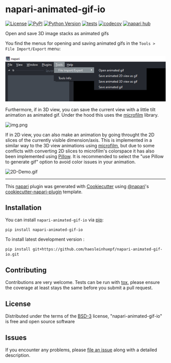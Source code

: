 # napari-animated-gif-io

[![License](https://img.shields.io/pypi/l/napari-animated-gif-io.svg?color=green)](https://github.com/haesleinhuepf/napari-animated-gif-io/raw/main/LICENSE)
[![PyPI](https://img.shields.io/pypi/v/napari-animated-gif-io.svg?color=green)](https://pypi.org/project/napari-animated-gif-io)
[![Python Version](https://img.shields.io/pypi/pyversions/napari-animated-gif-io.svg?color=green)](https://python.org)
[![tests](https://github.com/haesleinhuepf/napari-animated-gif-io/workflows/tests/badge.svg)](https://github.com/haesleinhuepf/napari-animated-gif-io/actions)
[![codecov](https://codecov.io/gh/haesleinhuepf/napari-animated-gif-io/branch/main/graph/badge.svg)](https://codecov.io/gh/haesleinhuepf/napari-animated-gif-io)
[![napari hub](https://img.shields.io/endpoint?url=https://api.napari-hub.org/shields/napari-animated-gif-io)](https://napari-hub.org/plugins/napari-animated-gif-io)

Open and save 3D image stacks as animated gifs

You find the menus for opening and saving animated gifs in the `Tools > File Import/Export` menu:

![menu.png](docs/new-screenshot.png)

Furthermore, if in 3D view, you can save the current view with a little tilt animation as animated gif.
Under the hood this uses the [microfilm](https://github.com/guiwitz/microfilm) library.

![img.png](./docs/3D-Demo.gif)

If in 2D view, you can also make an animation by going throught the 2D slices of the currently visible dimension/axis. This is implemented in a similar way to the 3D view animations using [microfilm](https://github.com/guiwitz/microfilm), but due to some conflicts with converting 2D slices to microfilm's colorspace it has also been implemented using [Pillow](https://python-pillow.org/). It is recommended to select the "use Pillow to generate gif" option to avoid color issues in your animation.

![2D-Demo.gif](./docs/2D-Demo.gif)

----------------------------------

This [napari] plugin was generated with [Cookiecutter] using [@napari]'s [cookiecutter-napari-plugin] template.

## Installation

You can install `napari-animated-gif-io` via [pip]:

    pip install napari-animated-gif-io

To install latest development version :

    pip install git+https://github.com/haesleinhuepf/napari-animated-gif-io.git

## Contributing

Contributions are very welcome. Tests can be run with [tox], please ensure
the coverage at least stays the same before you submit a pull request.

## License

Distributed under the terms of the [BSD-3] license,
"napari-animated-gif-io" is free and open source software

## Issues

If you encounter any problems, please [file an issue] along with a detailed description.

[napari]: https://github.com/napari/napari
[Cookiecutter]: https://github.com/audreyr/cookiecutter
[@napari]: https://github.com/napari
[BSD-3]: http://opensource.org/licenses/BSD-3-Clause
[cookiecutter-napari-plugin]: https://github.com/napari/cookiecutter-napari-plugin

[file an issue]: https://github.com/haesleinhuepf/napari-animated-gif-io/issues

[tox]: https://tox.readthedocs.io/en/latest/
[pip]: https://pypi.org/project/pip/
